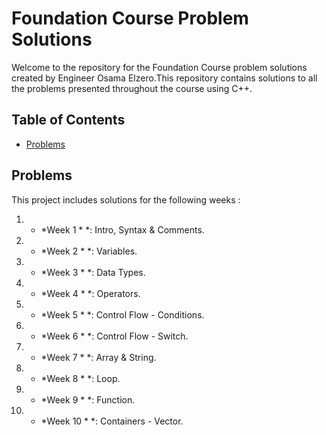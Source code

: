 # Foundation Course Problem Solutions

Welcome to the repository for the Foundation Course problem solutions created by Engineer Osama Elzero.This repository contains solutions to all the problems presented throughout the course using C++.

## Table of Contents

- [Problems](#problems)

## Problems

This project includes solutions for the following weeks :

1. * *Week 1 * *: Intro, Syntax & Comments.
2. * *Week 2 * *: Variables.
3. * *Week 3 * *: Data Types.
4. * *Week 4 * *: Operators.
5. * *Week 5 * *: Control Flow - Conditions.
6. * *Week 6 * *: Control Flow - Switch.
7. * *Week 7 * *: Array & String.
8. * *Week 8 * *: Loop.
9. * *Week 9 * *: Function.
10. * *Week 10 * *: Containers - Vector.
